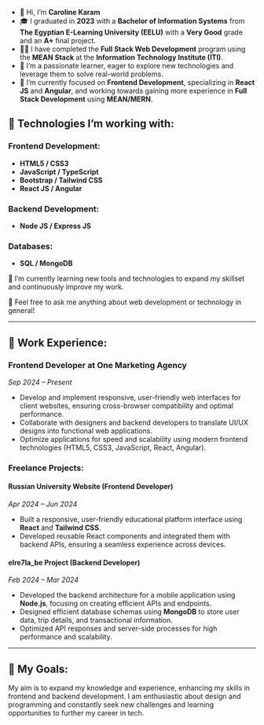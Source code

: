 - 👋 Hi, I’m **Caroline Karam**
- 🎓 I graduated in **2023** with a **Bachelor of Information Systems** from **The Egyptian E-Learning University (EELU)** with a **Very Good** grade and an **A+** final project.
- 🧑‍💻 I have completed the **Full Stack Web Development** program using the **MEAN Stack** at the **Information Technology Institute (ITI)**.
- 👀 I’m a passionate learner, eager to explore new technologies and leverage them to solve real-world problems.
- 🌱 I’m currently focused on **Frontend Development**, specializing in **React JS** and **Angular**, and working towards gaining more experience in **Full Stack Development** using **MEAN/MERN**.

## 🔧 Technologies I’m working with:

### Frontend Development:
- **HTML5 / CSS3**
- **JavaScript / TypeScript**
- **Bootstrap / Tailwind CSS**
- **React JS / Angular**

### Backend Development:
- **Node JS / Express JS**

### Databases:
- **SQL / MongoDB**

🌱 I’m currently learning new tools and technologies to expand my skillset and continuously improve my work.

💬 Feel free to ask me anything about web development or technology in general!

---

## 🏢 **Work Experience:**

### **Frontend Developer** at **One Marketing Agency**  
*Sep 2024 – Present*

- Develop and implement responsive, user-friendly web interfaces for client websites, ensuring cross-browser compatibility and optimal performance.
- Collaborate with designers and backend developers to translate UI/UX designs into functional web applications.
- Optimize applications for speed and scalability using modern frontend technologies (HTML5, CSS3, JavaScript, React, Angular).

### **Freelance Projects:**

#### **Russian University Website** (Frontend Developer)  
*Apr 2024 – Jun 2024*

- Built a responsive, user-friendly educational platform interface using **React** and **Tailwind CSS**.
- Developed reusable React components and integrated them with backend APIs, ensuring a seamless experience across devices.

#### **elre7la_be Project** (Backend Developer)  
*Feb 2024 – Mar 2024*

- Developed the backend architecture for a mobile application using **Node.js**, focusing on creating efficient APIs and endpoints.
- Designed efficient database schemas using **MongoDB** to store user data, trip details, and transactional information.
- Optimized API responses and server-side processes for high performance and scalability.

---

## 🚀 **My Goals:**
My aim is to expand my knowledge and experience, enhancing my skills in frontend and backend development. I am enthusiastic about design and programming and constantly seek new challenges and learning opportunities to further my career in tech.

